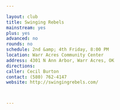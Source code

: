 ```yaml
---

layout: club
title: Swinging Rebels
mainstream: yes
plus: yes
advanced: no
rounds: no
schedule: 2nd &amp; 4th Friday, 8:00 PM
location: Warr Acres Community Center
address: 4301 N Ann Arbor, Warr Acres, OK
directions: 
caller: Cecil Burton
contact: (580) 762-4147
website: http://swingingrebels.com/



---
```


